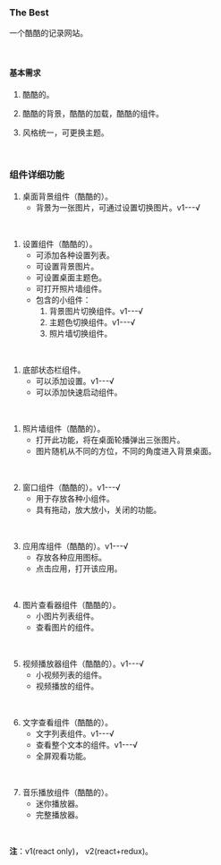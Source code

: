 ### The Best

一个酷酷的记录网站。

<br/>

#### 基本需求

1. 酷酷的。

2. 酷酷的背景，酷酷的加载，酷酷的组件。

3. 风格统一，可更换主题。

   ​<br/>





### 组件详细功能

1. 桌面背景组件（酷酷的）。
   * 背景为一张图片，可通过设置切换图片。v1---√

<br/>
   
1. 设置组件（酷酷的）。
   * 可添加各种设置列表。
   * 可设置背景图片。
   * 可设置桌面主题色。
   * 可打开照片墙组件。
   * 包含的小组件：
        1. 背景图片切换组件。v1---√
        1. 主题色切换组件。v1---√
        1. 照片墙切换组件。

<br/>

1. 底部状态栏组件。
   * 可以添加设置。v1---√
   * 可以添加快速启动组件。
  
<br/>

1. 照片墙组件（酷酷的）。
   * 打开此功能，将在桌面轮播弹出三张图片。
   * 图片随机从不同的方位，不同的角度进入背景桌面。
  
<br/>



2. 窗口组件（酷酷的）。v1---√
   * 用于存放各种小组件。
   * 具有拖动，放大放小，关闭的功能。

<br/>

3. 应用库组件（酷酷的）。v1---√
   * 存放各种应用图标。
   * 点击应用，打开该应用。

<br/>

4. 图片查看器组件（酷酷的）。
   * 小图片列表组件。
   * 查看图片的组件。

<br/>

5. 视频播放器组件（酷酷的）。v1---√
   * 小视频列表的组件。
   * 视频播放的组件。

<br/>

6. 文字查看组件（酷酷的）。
   * 文字列表组件。v1---√
   * 查看整个文本的组件。v1---√
   * 全屏观看功能。

<br/>

7. 音乐播放组件（酷酷的）。
   * 迷你播放器。
   * 完整播放器。

<br/>


**注**：v1(react only)， v2(react+redux)。